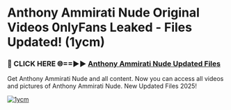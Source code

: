 # Anthony Ammirati Nude Original Videos 0nlyFans Leaked - Files Updated! (1ycm)

<h3>🔴 CLICK HERE 🌐==►► <a href="https://tinyurl.com/5h6xmrr3" rel="nofollow">Anthony Ammirati Nude Updated Files</a></h3>

Get Anthony Ammirati Nude and all content. Now you can access all videos and pictures of Anthony Ammirati Nude. New Updated Files 2025!

[![1ycm](https://i.imgur.com/KVD873Z.gif)](https://tinyurl.com/5h6xmrr3)
